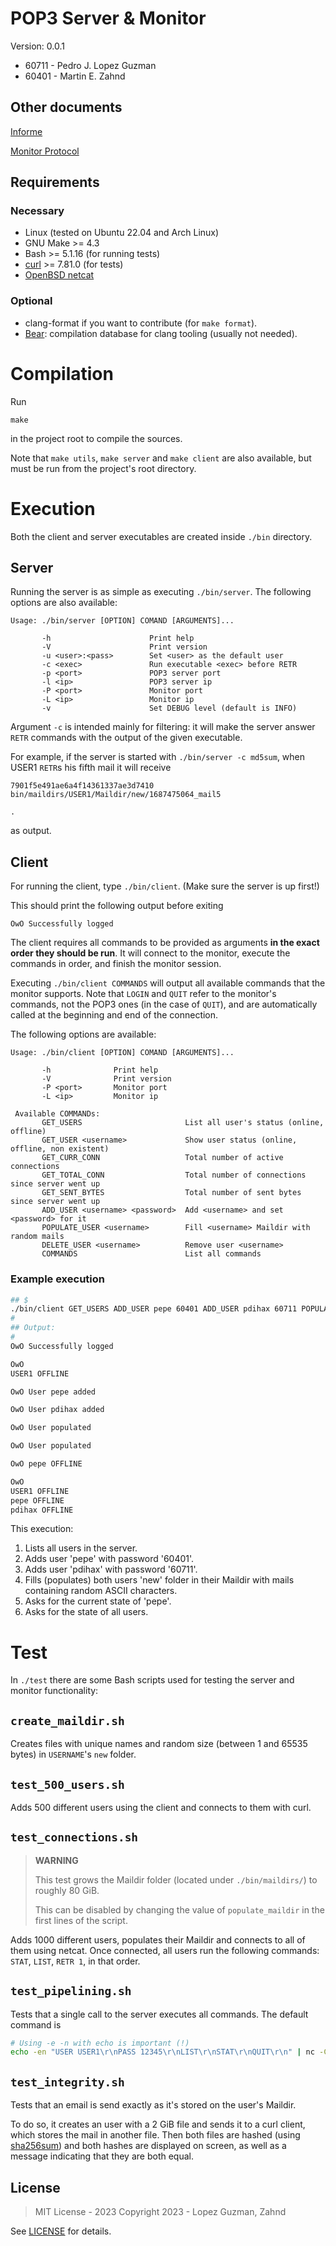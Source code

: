 # POP3 Server & Monitor

Version: 0.0.1

- 60711 - Pedro J. Lopez Guzman
- 60401 - Martin E. Zahnd

## Other documents

[Informe](/docs/Informe_TPE_Grupo-16.pdf)

[Monitor Protocol](/docs/protocol.md)

## Requirements

### Necessary

- Linux (tested on Ubuntu 22.04 and Arch Linux)
- GNU Make >= 4.3
- Bash >= 5.1.16 (for running tests)
- [curl](https://curl.se/) >= 7.81.0 (for tests)
- [OpenBSD netcat](https://manpages.ubuntu.com/manpages/impish/man1/nc.traditional.1.html)

### Optional

- clang-format if you want to contribute (for `make format`).
- [Bear](https://github.com/rizsotto/Bear): compilation database for clang tooling (usually not
  needed).

# Compilation

Run

```
make
```

in the project root to compile the sources.

Note that `make utils`, `make server` and `make client` are also available, but must be run from the
project's root directory.

# Execution

Both the client and server executables are created inside `./bin` directory.

## Server

Running the server is as simple as executing `./bin/server`.
The following options are also available:

```
Usage: ./bin/server [OPTION] COMAND [ARGUMENTS]...

       -h                      Print help
       -V                      Print version
       -u <user>:<pass>        Set <user> as the default user
       -c <exec>               Run executable <exec> before RETR
       -p <port>               POP3 server port
       -l <ip>                 POP3 server ip
       -P <port>               Monitor port
       -L <ip>                 Monitor ip
       -v                      Set DEBUG level (default is INFO)
```

Argument `-c` is intended mainly for filtering: it will make the server answer `RETR` commands with
the output of the given executable.

For example, if the server is started with `./bin/server -c md5sum`, when USER1 `RETR`s his fifth mail
it will receive

```
7901f5e491ae6a4f14361337ae3d7410  bin/maildirs/USER1/Maildir/new/1687475064_mail5

.
```

as output.

## Client

For running the client, type `./bin/client`. (Make sure the server is up first!)

This should print the following output before exiting

```
OwO Successfully logged

```

The client requires all commands to be provided as arguments **in the exact order they should be
run**.
It will connect to the monitor, execute the commands in order, and finish the monitor session.

Executing `./bin/client COMMANDS` will output all available commands that the monitor supports.
Note that `LOGIN` and `QUIT` refer to the monitor's commands, not the POP3 ones (in the case of
`QUIT`), and are automatically called at the beginning and end of the connection.

The following options are available:

```
Usage: ./bin/client [OPTION] COMAND [ARGUMENTS]...

       -h              Print help
       -V              Print version
       -P <port>       Monitor port
       -L <ip>         Monitor ip

 Available COMMANDs:
       GET_USERS                       List all user's status (online, offline)
       GET_USER <username>             Show user status (online, offline, non existent)
       GET_CURR_CONN                   Total number of active connections
       GET_TOTAL_CONN                  Total number of connections since server went up
       GET_SENT_BYTES                  Total number of sent bytes since server went up
       ADD_USER <username> <password>  Add <username> and set <password> for it
       POPULATE_USER <username>        Fill <username> Maildir with random mails
       DELETE_USER <username>          Remove user <username>
       COMMANDS                        List all commands
```

### Example execution

```bash
## $
./bin/client GET_USERS ADD_USER pepe 60401 ADD_USER pdihax 60711 POPULATE_USER pepe POPULATE_USER pdihax GET_USER pepe GET_USERS
#
## Output:
#
OwO Successfully logged

OwO
USER1 OFFLINE

OwO User pepe added

OwO User pdihax added

OwO User populated

OwO User populated

OwO pepe OFFLINE

OwO
USER1 OFFLINE
pepe OFFLINE
pdihax OFFLINE

```

This execution:

1. Lists all users in the server.
2. Adds user 'pepe' with password '60401'.
3. Adds user 'pdihax' with password '60711'.
4. Fills (populates) both users 'new' folder in their Maildir with mails containing random ASCII
   characters.
5. Asks for the current state of 'pepe'.
6. Asks for the state of all users.

# Test

In `./test` there are some Bash scripts used for testing the server and monitor functionality:

## `create_maildir.sh`

Creates files with unique names and random size (between 1 and 65535 bytes) in `USERNAME`'s `new` folder.

## `test_500_users.sh`

Adds 500 different users using the client and connects to them with curl.

## `test_connections.sh`

> **WARNING**
>
> This test grows the Maildir folder (located under `./bin/maildirs/`) to roughly 80 GiB.
>
> This can be disabled by changing the value of `populate_maildir` in the first lines of the
> script.

Adds 1000 different users, populates their Maildir and connects to all of them using netcat.
Once connected, all users run the following commands: `STAT`, `LIST`, `RETR 1`, in that order.

## `test_pipelining.sh`

Tests that a single call to the server executes all commands. The default command is

```bash
# Using -e -n with echo is important (!)
echo -en "USER USER1\r\nPASS 12345\r\nLIST\r\nSTAT\r\nQUIT\r\n" | nc -C 127.0.0.1 60711
```

## `test_integrity.sh`

Tests that an email is send exactly as it's stored on the user's Maildir.

To do so, it creates an user with a 2 GiB file and sends it to a curl client, which stores
the mail in another file. Then both files are hashed (using
[sha256sum](https://linux.die.net/man/1/sha256sum)) and both hashes are displayed on screen,
as well as a message indicating that they are both equal.

## License

> MIT License - 2023
> Copyright 2023 - Lopez Guzman, Zahnd

See [LICENSE](/LICENSE) for details.
